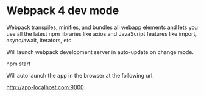 
# Webpack 4 dev mode

Webpack transpiles, minifies, and bundles all webapp elements and lets you use all the latest npm libraries like axios and JavaScript features like import, async/await, iterators, etc.

Will launch webpack development server in auto-update on change mode.

npm start

Will auto launch the app in the browser at the following url.

http://app-localhost.com:9000
